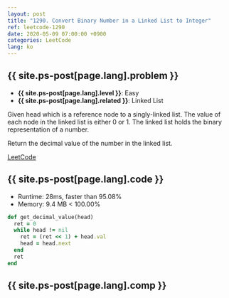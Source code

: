 ```yaml
---
layout: post
title: "1290. Convert Binary Number in a Linked List to Integer"
ref: leetcode-1290
date: 2020-05-09 07:00:00 +0900
categories: LeetCode
lang: ko
---
```


## {{ site.ps-post[page.lang].problem }}
- **{{ site.ps-post[page.lang].level }}**: Easy
- **{{ site.ps-post[page.lang].related }}**: Linked List

Given head which is a reference node to a singly-linked list. The value of each node in the linked list is either 0 or 1. The linked list holds the binary representation of a number.

Return the decimal value of the number in the linked list.

[LeetCode](https://leetcode.com/problems/convert-binary-number-in-a-linked-list-to-integer/)

<div class="divider"></div>

## {{ site.ps-post[page.lang].code }}

- Runtime: 28ms, faster than 95.08%
- Memory: 9.4 MB < 100.00%

```rb
def get_decimal_value(head)
  ret = 0
  while head != nil
    ret = (ret << 1) + head.val
    head = head.next
  end
  ret
end
```

<div class="divider"></div>

## {{ site.ps-post[page.lang].comp }}
